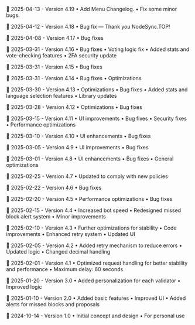 📅 2025-04-13 - Version 4.19
• Add Menu Changelog.
• Fix some minor bugs.

📅 2025-04-12 - Version 4.18
• Bug fix — Thank you NodeSync.TOP!

📅 2025-04-08 - Version 4.17
• Bug fixes

📅 2025-03-31 - Version 4.16
• Bug fixes
• Voting logic fix
• Added stats and vote-checking features
• 2FA security update

📅 2025-03-31 - Version 4.15
• Bug fixes

📅 2025-03-31 - Version 4.14
• Bug fixes
• Optimizations

📅 2025-03-30 - Version 4.13
• Optimizations
• Bug fixes
• Added stats and language selection features
• Library updates

📅 2025-03-28 - Version 4.12
• Optimizations
• Bug fixes

📅 2025-03-15 - Version 4.11
• UI improvements
• Bug fixes
• Security fixes
• Performance optimizations

📅 2025-03-10 - Version 4.10
• UI enhancements
• Bug fixes

📅 2025-03-05 - Version 4.9
• UI improvements
• Bug fixes

📅 2025-03-01 - Version 4.8
• UI enhancements
• Bug fixes
• General optimizations

📅 2025-02-25 - Version 4.7
• Updated to comply with new policies

📅 2025-02-22 - Version 4.6
• Bug fixes

📅 2025-02-20 - Version 4.5
• Performance optimizations
• Bug fixes

📅 2025-02-15 - Version 4.4
• Increased bot speed
• Redesigned missed block alert system
• Minor improvements

📅 2025-02-10 - Version 4.3
• Further optimizations for stability
• Code improvements
• Enhanced retry system
• Updated UI

📅 2025-02-05 - Version 4.2
• Added retry mechanism to reduce errors
• Updated logic
• Changed decimal handling

📅 2025-02-01 - Version 4.1
• Optimized request handling for better stability and performance
• Maximum delay: 60 seconds

📅 2025-01-20 - Version 3.0
• Added personalization for each validator
• Improved logic

📅 2025-01-10 - Version 2.0
• Added basic features
• Improved UI
• Added alerts for missed blocks and proposals

📅 2024-10-14 - Version 1.0
• Initial concept and design
• For personal use
